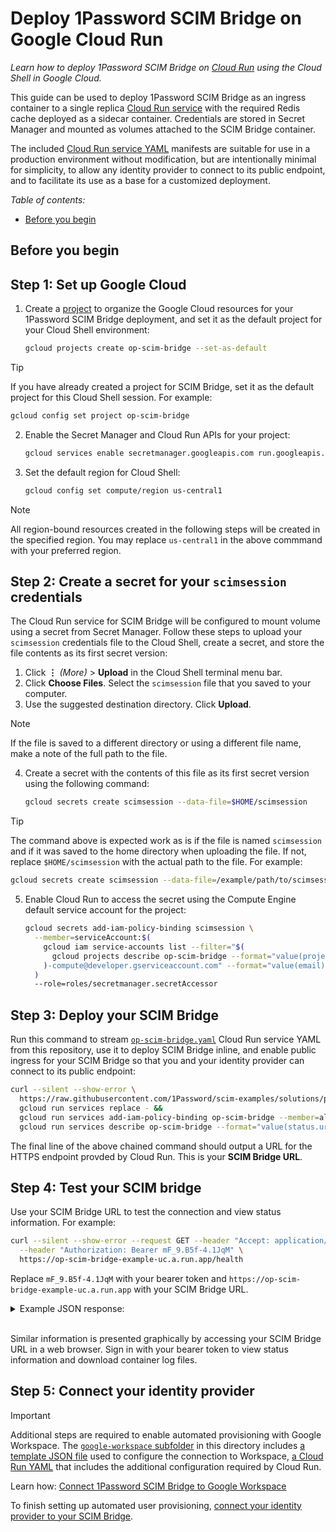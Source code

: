 # Deploy 1Password SCIM Bridge on Google Cloud Run

_Learn how to deploy 1Password SCIM Bridge on [Cloud Run](https://cloud.google.com/run/docs/overview/what-is-cloud-run) using the Cloud Shell in Google Cloud._

This guide can be used to deploy 1Password SCIM Bridge as an ingress container to a single replica [Cloud Run service](https://cloud.google.com/run/docs/overview/what-is-cloud-run#services) with the required Redis cache deployed as a sidecar container. Credentials are stored in Secret Manager and mounted as volumes attached to the SCIM Bridge container.

The included [Cloud Run service YAML](https://cloud.google.com/run/docs/reference/yaml/v1#service) manifests are suitable for use in a production environment without modification, but are intentionally minimal for simplicity, to allow any identity provider to connect to its public endpoint, and to facilitate its use as a base for a customized deployment.

*Table of contents:*

- [Before you begin](#before-you-begin)

<!-- !TODO: Complete ToC  -->

## Before you begin

<!-- !TODO: Document prereqs  -->

## Step 1: Set up Google Cloud

1. Create a [project](https://cloud.google.com/docs/overview#projects) to organize the Google Cloud resources for your 1Password SCIM Bridge deployment, and set it as the default project for your Cloud Shell environment:

    ```sh
    gcloud projects create op-scim-bridge --set-as-default
    ```

> [!TIP]
> If you have already created a project for SCIM Bridge, set it as the default project for this Cloud Shell session. For example:
>
> ```sh
> gcloud config set project op-scim-bridge
> ```

2. Enable the Secret Manager and Cloud Run APIs for your project:

    ```sh
    gcloud services enable secretmanager.googleapis.com run.googleapis.com
    ```

3. Set the default region for Cloud Shell:

    ```sh
    gcloud config set compute/region us-central1
    ```

> [!NOTE]
> All region-bound resources created in the following steps will be created in the specified region. You may replace `us-central1` in the above commmand with your preferred region.

## Step 2: Create a secret for your `scimsession` credentials

The Cloud Run service for SCIM Bridge will be configured to mount volume using a secret from Secret Manager. Follow these steps to upload your `scimsession` credentials file to the Cloud Shell, create a secret, and store the file contents as its first secret version:

1. Click **⋮** _(More)_ > **Upload** in the Cloud Shell terminal menu bar.
2. Click **Choose Files**. Select the `scimsession` file that you saved to your computer.
3. Use the suggested destination directory. Click **Upload**.

> [!NOTE]
> If the file is saved to a different directory or using a different file name, make a note of the full path to
> the file.

4. Create a secret with the contents of this file as its first secret version using the following command:

    ```sh
    gcloud secrets create scimsession --data-file=$HOME/scimsession
    ```

> [!TIP]
> The command above is expected work as is if the file is named `scimsession` and if it was saved to the home
> directory when uploading the file. If not, replace `$HOME/scimsession` with the actual path to the file. For
> example:
>
> ```sh
> gcloud secrets create scimsession --data-file=/example/path/to/scimsession.file
> ```

5. Enable Cloud Run to access the secret using the Compute Engine default service account for the project:

    ```sh
    gcloud secrets add-iam-policy-binding scimsession \
      --member=serviceAccount:$(
        gcloud iam service-accounts list --filter="$(
          gcloud projects describe op-scim-bridge --format="value(projectNumber)"
        )-compute@developer.gserviceaccount.com" --format="value(email)"
      )
      --role=roles/secretmanager.secretAccessor
    ```

## Step 3: Deploy your SCIM Bridge

Run this command to stream [`op-scim-bridge.yaml`](./op-scim-bridge.yaml) Cloud Run service YAML from this repository, use it to deploy SCIM Bridge inline, and enable public ingress for your SCIM Bridge so that you and your identity provider can connect to its public endpoint:

```sh
curl --silent --show-error \
  https://raw.githubusercontent.com/1Password/scim-examples/solutions/pike/google-cloud-run/beta/google-cloud-run/op-scim-bridge.yaml |
  gcloud run services replace - &&
  gcloud run services add-iam-policy-binding op-scim-bridge --member=allUsers --role=roles/run.invoker &&
  gcloud run services describe op-scim-bridge --format="value(status.url)"
```

<!-- !TODO: Replace the URL above with the link to its path when it is merged into main.
```sh
curl --silent --show-error \
  https://raw.githubusercontent.com/1Password/scim-examples/main/beta/google-cloud-run/op-scim-bridge.yaml |
  gcloud run services replace - &&
  gcloud run services add-iam-policy-binding op-scim-bridge --member=allUsers --role=roles/run.invoker
```
-->

The final line of the above chained command should output a URL for the HTTPS endpoint provded by Cloud Run. This is your **SCIM Bridge URL**.

## Step 4: Test your SCIM bridge

Use your SCIM Bridge URL to test the connection and view status information. For example:

```sh
curl --silent --show-error --request GET --header "Accept: application/json" \
  --header "Authorization: Bearer mF_9.B5f-4.1JqM" \
  https://op-scim-bridge-example-uc.a.run.app/health
```

Replace `mF_9.B5f-4.1JqM` with your bearer token and `https://op-scim-bridge-example-uc.a.run.app` with your SCIM Bridge URL.

<details>
<summary>Example JSON response:</summary>

> ```json
> {
>   "build": "209031",
>   "version": "2.9.3",
>   "reports": [
>     {
>       "source": "ConfirmationWatcher",
>       "time": "2024-04-25T14:06:09Z",
>       "expires": "2024-04-25T14:16:09Z",
>       "state": "healthy"
>     },
>     {
>       "source": "RedisCache",
>       "time": "2024-04-25T14:06:09Z",
>       "expires": "2024-04-25T14:16:09Z",
>       "state": "healthy"
>     },
>     {
>       "source": "SCIMServer",
>       "time": "2024-04-25T14:06:56Z",
>       "expires": "2024-04-25T14:16:56Z",
>       "state": "healthy"
>     },
>     {
>       "source": "StartProvisionWatcher",
>       "time": "2024-04-25T14:06:09Z",
>       "expires": "2024-04-25T14:16:09Z",
>       "state": "healthy"
>     }
>   ],
>   "retrievedAt": "2024-04-25T14:06:56Z"
> }
> ```

</details>
<br />

Similar information is presented graphically by accessing your SCIM Bridge URL in a web browser. Sign in with your bearer token to view status information and download container log files.

## Step 5: Connect your identity provider

> [!IMPORTANT]
> Additional steps are required to enable automated provisioning with Google Workspace. The [`google-workspace` subfolder](./google-workspace/) in this directory includes [a template JSON file](./google-workspace/workspace-settings.json) used to configure the connection to Workspace, [a Cloud Run YAML](./google-workspace/op-scim-bridge-gw.yaml) that includes the additional configuration required by Cloud Run.
>
> Learn how: [Connect 1Password SCIM Bridge to Google Workspace](./google-workspace/README.md)

To finish setting up automated user provisioning, [connect your identity provider to your SCIM Bridge](https://support.1password.com/scim/#step-3-connect-your-identity-provider).

<!-- Collecting references that may be relevant to document and possibly hyperlinked somewhere above.

## References

- <https://cloud.google.com/iam/docs/keys-create-delete?hl=en#required-permissions>
- <https://cloud.google.com/run/docs/reference/yaml/v1#service>
- <https://cloud.google.com/secret-manager/docs/create-secret-quickstart#gcloud>
- <https://cloud.google.com/shell/docs/uploading-and-downloading-files>
- <https://cloud.google.com/secret-manager/docs/manage-access-to-secrets#required_roles>
-->
